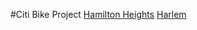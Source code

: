 #Citi Bike Project
[Hamilton Heights](https://abner-kahan.github.io/Hamilton-Heights-Citi-Bikes/)
[Harlem](https://samprasad20.github.io/honorsproject9/)
